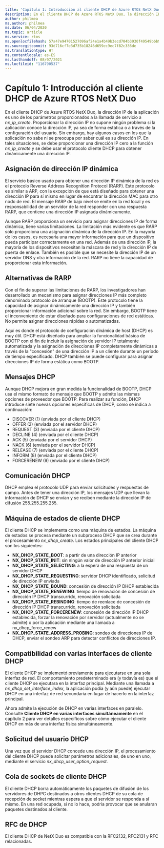 ```yaml
---
title: 'Capítulo 1: Introducción al cliente DHCP de Azure RTOS NetX Duo'
description: En el cliente DHCP de Azure RTOS NetX Duo, la dirección IP de la aplicación es uno de los parámetros proporcionados a la llamada de servicio a *nx_ip_create*.
author: philmea
ms.author: philmea
ms.date: 06/04/2020
ms.topic: article
ms.service: rtos
ms.openlocfilehash: 57a47e94701527096af24e1a4b49b3ecd704b3930f49549bbb97be2c716bcfe2
ms.sourcegitcommit: 93d716cf7e3d735b18246d659ec9ec7f82c336de
ms.translationtype: HT
ms.contentlocale: es-ES
ms.lasthandoff: 08/07/2021
ms.locfileid: "116790537"
---
```

# <a name="chapter-1---introduction-to-the-azure-rtos-netx-duo-dhcp-client"></a>Capítulo 1: Introducción al cliente DHCP de Azure RTOS NetX Duo

En el cliente DHCP de Azure RTOS NetX Duo, la dirección IP de la aplicación es uno de los parámetros proporcionados a la llamada de servicio a *nx_ip_create*. Proporcionar la dirección IP no supone ningún problema si la aplicación conoce la dirección IP, ya sea de forma estática o a través de la configuración del usuario. Sin embargo, hay algunos casos en los que la aplicación no sabe ni se preocupa por saber cuál es su dirección IP. En tales situaciones, se debe proporcionar una dirección IP cero a la función *nx_ip_create* y se debe usar el protocolo cliente DHCP para obtener dinámicamente una dirección IP.

## <a name="dynamic-ip-address-assignment"></a>Asignación de dirección IP dinámica

El servicio básico usado para obtener una dirección IP dinámica de la red es el protocolo Reverse Address Recognition Protocol (RARP). Este protocolo es similar a ARP, con la excepción de que está diseñado para obtener una dirección IP para sí mismo en lugar de encontrar la dirección MAC para otro nodo de red. El mensaje RARP de bajo nivel se emite en la red local y es responsabilidad de un servidor de la red responder con una respuesta RARP, que contiene una dirección IP asignada dinámicamente.

Aunque RARP proporciona un servicio para asignar direcciones IP de forma dinámica, tiene varias limitaciones. La limitación más evidente es que RARP solo proporciona una asignación dinámica de la dirección IP. En la mayoría de los casos, es necesaria una mayor información para que un dispositivo pueda participar correctamente en una red. Además de una dirección IP, la mayoría de los dispositivos necesitan la máscara de red y la dirección IP de puerta de enlace. También es posible que se necesite la dirección IP de un servidor DNS y otra información de la red. RARP no tiene la capacidad de proporcionar esta información.

## <a name="rarp-alternatives"></a>Alternativas de RARP

Con el fin de superar las limitaciones de RARP, los investigadores han desarrollado un mecanismo para asignar direcciones IP más completo denominado protocolo de arranque (BOOTP). Este protocolo tiene la capacidad de asignar dinámicamente una dirección IP y también proporcionar información adicional sobre la red. Sin embargo, BOOTP tiene el inconveniente de estar diseñado para configuraciones de red estáticas. No permite asignar direcciones rápidas o automatizadas.

Aquí es donde el protocolo de configuración dinámica de host (DHCP) es muy útil. DHCP está diseñado para ampliar la funcionalidad básica de BOOTP con el fin de incluir la asignación de servidor IP totalmente automatizada y la asignación de direcciones IP completamente dinámicas a través de la "concesión" de una dirección IP a un cliente durante un período de tiempo especificado. DHCP también se puede configurar para asignar direcciones IP de forma estática como BOOTP.

## <a name="dhcp-messages"></a>Mensajes DHCP

Aunque DHCP mejora en gran medida la funcionalidad de BOOTP, DHCP usa el mismo formato de mensaje que BOOTP y admite las mismas opciones de proveedor que BOOTP. Para realizar su función, DHCP introduce siete nuevas opciones específicas de DHCP, como se indica a continuación:

- DISCOVER (1) (enviada por el cliente DHCP)
- OFFER (2) (enviada por el servidor DHCP)
- REQUEST (3) (enviada por el cliente DHCP)
- DECLINE (4) (enviada por el cliente DHCP)
- ACK (5) (enviada por el servidor DHCP)
- NACK (6) (enviada por el servidor DHCP)
- RELEASE (7) (enviada por el cliente DHCP)
- INFORM (8) (enviada por el cliente DHCP)
- FORCERENEW (9) (enviado por el cliente DHCP)

## <a name="dhcp-communication"></a>Comunicación DHCP

DHCP emplea el protocolo UDP para enviar solicitudes y respuestas de campo. Antes de tener una dirección IP, los mensajes UDP que llevan la información de DHCP se envían y se reciben mediante la dirección IP de difusión 255.255.255.255.

## <a name="dhcp-client-state-machine"></a>Máquina de estados de cliente DHCP

El cliente DHCP se implementa como una máquina de estados. La máquina de estados se procesa mediante un subproceso DHCP que se crea durante el procesamiento *nx_dhcp_create*. Los estados principales del cliente DHCP son los siguientes:

- **NX_DHCP_STATE_BOOT**: a partir de una dirección IP anterior
- **NX_DHCP_STATE_INIT**: sin ningún valor de dirección IP anterior inicial
- **NX_DHCP_STATE_SELECTING**: a la espera de una respuesta de un servidor DHCP
- **NX_DHCP_STATE_REQUESTING**: servidor DHCP identificado, solicitud de dirección IP enviada
- **NX_DHCP_STATE_BOUND**: concesión de dirección IP DHCP establecida
- **NX_DHCP_STATE_RENEWING**: tiempo de renovación de concesión de dirección IP DHCP transcurrido, renovación solicitada
- **NX_DHCP_STATE_REBINDING**: tiempo de reenlace de concesión de dirección IP DHCP transcurrido, renovación solicitada
- **NX_DHCP_STATE_FORCERENEW**: concesión de dirección IP DHCP establecida, forzar la renovación por servidor (actualmente no se admite) o por la aplicación mediante una llamada a nx_dhcp_force_renew
- **NX_DHCP_STATE_ADDRESS_PROBING**: sondeo de direcciones IP de DHCP, enviar el sondeo ARP para detectar conflictos de direcciones IP.

## <a name="dhcp-client-multiple-interface-support"></a>Compatibilidad con varias interfaces de cliente DHCP

El cliente DHCP se implementó previamente para ejecutarse en una sola interfaz de red. El comportamiento predeterminado era (y todavía es) que el cliente DHCP se ejecutara en la interfaz principal. Mediante una llamada a *nx_dhcp_set_interface_index*, la aplicación podía (y aún puede) ejecutar DHCP en una interfaz de red secundaria en lugar de hacerlo en la interfaz principal.

Ahora admite la ejecución de DHCP en varias interfaces en paralelo. Consulte **Cliente DHCP en varias interfaces simultáneamente** en el capítulo 2 para ver detalles específicos sobre cómo ejecutar el cliente DHCP en más de una interfaz física simultáneamente.

## <a name="dhcp-user-request"></a>Solicitud del usuario DHCP

Una vez que el servidor DHCP concede una dirección IP, el procesamiento del cliente DHCP puede solicitar parámetros adicionales, de uno en uno, mediante el servicio *nx_dhcp_user_option_request*.

## <a name="dhcp-client-socket-queue"></a>Cola de sockets de cliente DHCP 

El cliente DHCP borra automáticamente los paquetes de difusión de los servidores de DHPC destinados a otros clientes DHCP de su cola de recepción de socket mientras espera a que el servidor se responda a sí mismo. En una red ocupada, si no lo hace, podría provocar que se anularan paquetes destinados al cliente.

## <a name="dhcp-rfcs"></a>RFC de DHCP

El cliente DHCP de NetX Duo es compatible con la RFC2132, RFC2131 y RFC relacionadas.